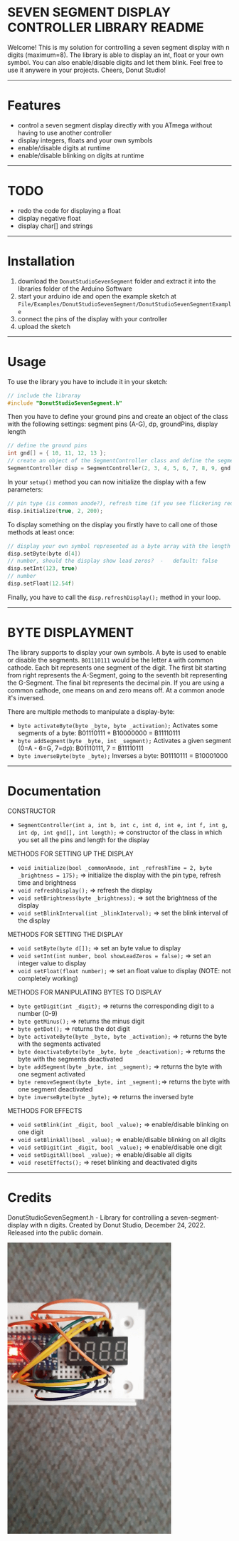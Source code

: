 # SEVEN SEGMENT DISPLAY CONTROLLER LIBRARY README
Welcome!
This is my solution for controlling a seven segment display with n digits (maximum=8).
The library is able to display an int, float or your own symbol. You can also enable/disable digits and let them blink.
Feel free to use it anywere in your projects.
Cheers, Donut Studio!


***
# Features
- control a seven segment display directly with you ATmega without having to use another controller
- display integers, floats and your own symbols
- enable/disable digits at runtime
- enable/disable blinking on digits at runtime


***
# TODO
- redo the code for displaying a float
- display negative float
- display char[] and strings


***
# Installation
1. download the `DonutStudioSevenSegment` folder and extract it into the libraries folder of the Arduino Software
2. start your arduino ide and open the example sketch at `File/Examples/DonutStudioSevenSegment/DonutStudioSevenSegmentExample`
3. connect the pins of the display with your controller
4. upload the sketch


***
# Usage
To use the library you have to include it in your sketch:
```cpp
// include the libraray
#include "DonutStudioSevenSegment.h"
```

Then you have to define your ground pins and create an object of the class with the following settings: segment pins (A-G), dp, groundPins, display length
```cpp
// define the ground pins
int gnd[] = { 10, 11, 12, 13 };
// create an object of the SegmentController class and define the segment, ground pins and display length.
SegmentController disp = SegmentController(2, 3, 4, 5, 6, 7, 8, 9, gnd, 4);
```

In your `setup()` method you can now initialize the display with a few parameters:
```cpp
// pin type (is common anode?), refresh time (if you see flickering reduce this value), brightness(0-255)
disp.initialize(true, 2, 200);
```

To display something on the display you firstly have to call one of those methods at least once:
```cpp
// display your own symbol represented as a byte array with the length of your display length
disp.setByte(byte d[4])
// number, should the display show lead zeros?  -   default: false
disp.setInt(123, true)
// number
disp.setFloat(12.54f)
```
Finally, you have to call the `disp.refreshDisplay();` method in your loop.


***
# BYTE DISPLAYMENT
The library supports to display your own symbols.
A byte is used to enable or disable the segments.
`B01110111` would be the letter `A` with common cathode.
Each bit represents one segment of the digit.
The first bit starting from right represents the A-Segment, going to the seventh bit representing the G-Segment. The final bit represents the decimal pin.
If you are using a common cathode, one means on and zero means off.
At a common anode it's inversed.

There are multiple methods to manipulate a display-byte:
- `byte activateByte(byte _byte, byte _activation);` Activates some segments of a byte: B01110111 + B10000000 = B11110111
- `byte addSegment(byte _byte, int _segment);` Activates a given segment (0=A - 6=G, 7=dp): B01110111, 7 = B11110111
- `byte inverseByte(byte _byte);` Inverses a byte: B01110111 = B10001000


***
# Documentation
CONSTRUCTOR
- `SegmentController(int a, int b, int c, int d, int e, int f, int g, int dp, int gnd[], int length);` => constructor of the class in which you set all the pins and length for the display

METHODS FOR SETTING UP THE DISPLAY
- `void initialize(bool _commonAnode, int _refreshTime = 2, byte _brightness = 175);` => initialize the display with the pin type, refresh time and brightness
- `void refreshDisplay();` => refresh the display
- `void setBrightness(byte _brightness);` => set the brightness of the display 
- `void setBlinkInterval(int _blinkInterval);` => set the blink interval of the display

METHODS FOR SETTING THE DISPLAY
- `void setByte(byte d[]);` => set an byte value to display
- `void setInt(int number, bool showLeadZeros = false);` => set an integer value to display
- `void setFloat(float number);` => set an float value to display (NOTE: not completely working)

METHODS FOR MANIPULATING BYTES TO DISPLAY
- `byte getDigit(int _digit);` => returns the corresponding digit to a number (0-9)
- `byte getMinus();` => returns the minus digit
- `byte getDot();` => returns the dot digit
- `byte activateByte(byte _byte, byte _activation);` => returns the byte with the segments activated
- `byte deactivateByte(byte _byte, byte _deactivation);` => returns the byte with the segments deactivated
- `byte addSegment(byte _byte, int _segment);` => returns the byte with one segment activated
- `byte removeSegment(byte _byte, int _segment);`=> returns the byte with one segment deactivated
- `byte inverseByte(byte _byte);` => returns the inversed byte

METHODS FOR EFFECTS
- `void setBlink(int _digit, bool _value);` => enable/disable blinking on one digit
- `void setBlinkAll(bool _value);` => enable/disable blinking on all digits
- `void setDigit(int _digit, bool _value);` => enable/disable one digit
- `void setDigitAll(bool _value);` => enable/disable all digits
- `void resetEffects();` => reset blinking and deactivated digits


***
# Credits
DonutStudioSevenSegment.h - Library for controlling a seven-segment-display with n digits.
Created by Donut Studio, December 24, 2022.
Released into the public domain.

![example](https://github.com/Donut-Studio/Arduino-Seven-Segment-Controller/blob/main/assets/example1.gif)